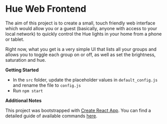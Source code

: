 # Hue Web Frontend

The aim of this project is to create a small, touch friendly web interface which
would allow you or a guest (basically, anyone with access to your local network)
to quickly control the Hue lights in your home from a phone or tablet.

Right now, what you get is a very simple UI that lists all your groups and allows you to toggle each group on or off, as well as set the brightness, saturation and hue.

**Getting Started**

- In the `src` folder, update the placeholder values in `default_config.js` and rename the file to `config.js`
- Run `npm start`

**Additional Notes**

This project was bootstrapped with [Create React App](https://github.com/facebookincubator/create-react-app). You can find a detailed guide of available commands [here](https://github.com/facebookincubator/create-react-app/blob/master/packages/react-scripts/template/README.md).
